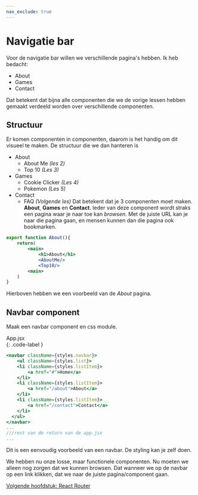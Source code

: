 ```yaml
---
nav_exclude: true
---
```


# Navigatie bar
Voor de navigatie bar willen we verschillende pagina's hebben. Ik heb bedacht:
* About
* Games
* Contact

Dat betekent dat bijna alle componenten die we de vorige lessen hebben gemaakt verdeeld worden over verschillende componenten.

## Structuur 
Er komen componenten in componenten, daarom is het handig om dit visueel te maken.
De structuur die we dan hanteren is
* About
	* About Me *(les 2)*
	* Top 10 *(Les 3)*
* Games
	* Cookie Clicker *(Les 4)*
	* Pokemon *(Les 5)*
* Contact
	* FAQ *(Volgende les)*
Dat betekent dat je 3 componenten moet maken. **About**, **Games** en **Contact**. Ieder van deze component wordt straks een pagina waar je naar toe kan *browsen*. Met de juiste URL kan je naar die pagina gaan, en mensen kunnen dan die pagina ook bookmarken. 


```jsx
export function About(){
	return(
		<main>
			<h1>About</h1>
			<AboutMe/>
			<Top10/>
		<main>
	)
}
```
Hierboven hebben we een voorbeeld van de *About* pagina. 

## Navbar component
Maak een navbar component en css module. 

App.jsx  
{: .code-label }

```jsx
<navbar className={styles.navbar}>
	<ul className={styles.list}>
	<li className={styles.listItem}>
		<a href="#">Home</a>
	</li>
	<li className={styles.listItem}>
		<a href="/about">About</a>
	</li>
	<li className={styles.listItem}>
		<a href="/contact">Contact</a>
	</li>
  </ul>
</navbar>
...
///rest van de return van de app.jsx
...
```
Dit is een eenvoudig voorbeeld van een navbar. De styling kan je zelf doen.

We hebben nu onze losse, maar functionele componenten. Nu moeten we alleen nog zorgen dat we kunnen browsen. Dat wanneer we op de navbar op een link klikken, dat we naar de juiste pagina/component gaan.

[Volgende hoofdstuk: React Router](3router)
